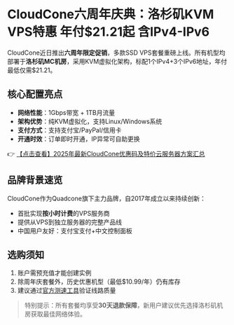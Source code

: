 # CloudCone六周年庆典：洛杉矶KVM VPS特惠 年付$21.21起 含IPv4-IPv6

CloudCone近日推出**六周年限定促销**，多款SSD VPS套餐重磅上线。所有机型均部署于**洛杉矶MC机房**，采用KVM虚拟化架构，标配1个IPv4+3个IPv6地址，年付最低仅需$21.21。

## 核心配置亮点
- **网络性能**：1Gbps带宽 + 1TB月流量
- **架构优势**：纯KVM虚拟化，支持Linux/Windows系统
- **支付方式**：支持支付宝/PayPal/信用卡
- **开通时效**：订单即时开通，IP异常可自助更换

👉 [【点击查看】2025年最新CloudCone优惠码及特价云服务器方案汇总](https://bit.ly/Cloudcone)

## 品牌背景速览
CloudCone作为Quadcone旗下主力品牌，自2017年成立以来持续创新：
- 首批实现**按小时计费**的VPS服务商
- 提供从VPS到独立服务器的完整产品线
- 中国用户友好：支付宝支付+中文控制面板

## 选购须知
1. 账户需预充值才能创建实例
2. 除周年庆套餐外，历史优惠机型（最低$10.99/年）仍有库存
3. 建议通过[官方测速工具](https://bit.ly/Cloudcone)验证线路质量

> 特别提示：所有套餐均享受**30天退款保障**，新用户建议优先选择洛杉矶机房获取最佳网络体验。